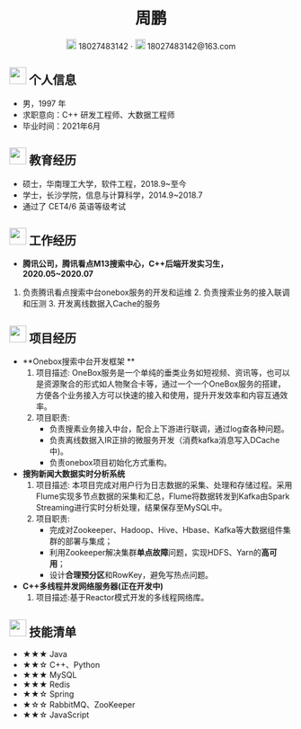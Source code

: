  <center>
     <h1>周鹏</h1>
     <div>
         <span>
             <img src="assets/phone-solid.svg" width="18px">
             18027483142
         </span>
         ·
         <span>
             <img src="assets/envelope-solid.svg" width="18px">
             18027483142@163.com
         </span>
     </div>
 </center>


 ## <img src="assets/info-circle-solid.svg" width="30px"> 个人信息 

 - 男，1997 年
 - 求职意向：C++ 研发工程师、大数据工程师
 - 毕业时间：2021年6月

## <img src="assets/graduation-cap-solid.svg" width="30px"> 教育经历

- 硕士，华南理工大学，软件工程，2018.9~至今
- 学士，长沙学院，信息与计算科学，2014.9~2018.7
- 通过了 CET4/6 英语等级考试

## <img src="assets/briefcase-solid.svg" width="30px"> 工作经历

- **腾讯公司，腾讯看点M13搜索中心，C++后端开发实习生，2020.05~2020.07**
1. 负责腾讯看点搜索中台onebox服务的开发和运维
   2. 负责搜索业务的接入联调和压测
   3. 开发离线数据入Cache的服务

## <img src="assets/project-diagram-solid.svg" width="30px"> 项目经历

- **Onebox搜索中台开发框架 **
  1. 项目描述: OneBox服务是一个单纯的垂类业务如短视频、资讯等，也可以是资源聚合的形式如人物聚合卡等，通过一个一个OneBox服务的搭建，方便各个业务接入方可以快速的接入和使用，提升开发效率和内容互通效率。
  2. 项目职责:
     - 负责搜素业务接入中台，配合上下游进行联调，通过log查各种问题。
     - 负责离线数据入IR正排的微服务开发（消费kafka消息写入DCache中)。
     - 负责onebox项目初始化方式重构。
- **搜狗新闻大数据实时分析系统**
  1. 项目描述: 本项目完成对用户行为日志数据的采集、处理和存储过程。采用Flume实现多节点数据的采集和汇总，Flume将数据转发到Kafka由Spark Streaming进行实时分析处理，结果保存至MySQL中。
  2. 项目职责:
     - 完成对Zookeeper、Hadoop、Hive、Hbase、Kafka等大数据组件集群的部署与集成；
     - 利用Zookeeper解决集群**单点故障**问题，实现HDFS、Yarn的**高可用**；
     - 设计**合理预分区**和RowKey，避免写热点问题。
- **C++多线程并发网络服务器(正在开发中)**
  1. 项目描述:基于Reactor模式开发的多线程网络库。

## <img src="assets/tools-solid.svg" width="30px"> 技能清单

- ★★★ Java
- ★★☆ C++、Python
- ★★★ MySQL
- ★★★ Redis
- ★★☆ Spring
- ★☆☆ RabbitMQ、ZooKeeper
- ★★☆ JavaScript